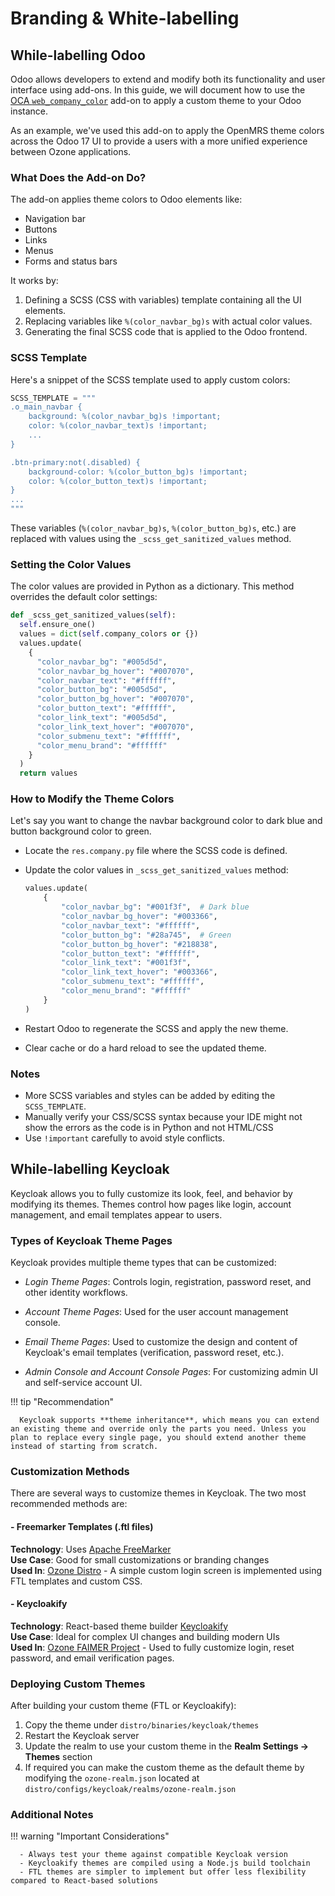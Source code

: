 # Branding & White-labelling

## While-labelling Odoo

Odoo allows developers to extend and modify both its functionality and user interface using add-ons. In this guide, we will document how to use the [OCA `web_company_color`](https://github.com/OCA/web/tree/17.0/web_company_color) add-on to apply a custom theme to your Odoo instance.

As an example, we've used this add-on to apply the OpenMRS theme colors across the Odoo 17 UI to provide a users with a more unified experience between Ozone applications.

### What Does the Add-on Do?

The add-on applies theme colors to Odoo elements like:

- Navigation bar
- Buttons
- Links
- Menus
- Forms and status bars

It works by:

1. Defining a SCSS (CSS with variables) template containing all the UI elements.
2. Replacing variables like `%(color_navbar_bg)s` with actual color values.
3. Generating the final SCSS code that is applied to the Odoo frontend.

### SCSS Template

Here's a snippet of the SCSS template used to apply custom colors:

```python
SCSS_TEMPLATE = """
.o_main_navbar {
    background: %(color_navbar_bg)s !important;
    color: %(color_navbar_text)s !important;
    ...
}

.btn-primary:not(.disabled) {
    background-color: %(color_button_bg)s !important;
    color: %(color_button_text)s !important;
}
...
"""
```

These variables (`%(color_navbar_bg)s`, `%(color_button_bg)s`, etc.) are replaced with values using the `_scss_get_sanitized_values` method.

### Setting the Color Values

The color values are provided in Python as a dictionary. This method overrides the default color settings:

```python
def _scss_get_sanitized_values(self):
  self.ensure_one()
  values = dict(self.company_colors or {})
  values.update(
    {
      "color_navbar_bg": "#005d5d",
      "color_navbar_bg_hover": "#007070",
      "color_navbar_text": "#ffffff",
      "color_button_bg": "#005d5d",
      "color_button_bg_hover": "#007070",
      "color_button_text": "#ffffff",
      "color_link_text": "#005d5d",
      "color_link_text_hover": "#007070",
      "color_submenu_text": "#ffffff",
      "color_menu_brand": "#ffffff"
    }
  )
  return values
```

### How to Modify the Theme Colors

Let's say you want to change the navbar background color to dark blue and button background color to green.

- Locate the `res.company.py` file where the SCSS code is defined.

- Update the color values in `_scss_get_sanitized_values` method:

   ```python
   values.update(
       {
           "color_navbar_bg": "#001f3f",  # Dark blue
           "color_navbar_bg_hover": "#003366",
           "color_navbar_text": "#ffffff",
           "color_button_bg": "#28a745",  # Green
           "color_button_bg_hover": "#218838",
           "color_button_text": "#ffffff",
           "color_link_text": "#001f3f",
           "color_link_text_hover": "#003366",
           "color_submenu_text": "#ffffff",
           "color_menu_brand": "#ffffff"
       }
   )
   ```

- Restart Odoo to regenerate the SCSS and apply the new theme.

- Clear cache or do a hard reload to see the updated theme.

### Notes

- More SCSS variables and styles can be added by editing the `SCSS_TEMPLATE`.
- Manually verify your CSS/SCSS syntax because your IDE might not show the errors as the code is in Python and not HTML/CSS
- Use `!important` carefully to avoid style conflicts.


## While-labelling Keycloak

Keycloak allows you to fully customize its look, feel, and behavior by modifying its themes. Themes control how pages like login, account management, and email templates appear to users.

### Types of Keycloak Theme Pages

Keycloak provides multiple theme types that can be customized:

- *Login Theme Pages*: Controls login, registration, password reset, and other identity workflows.

- *Account Theme Pages*: Used for the user account management console.

- *Email Theme Pages*: Used to customize the design and content of Keycloak's email templates (verification, password reset, etc.).

- *Admin Console and Account Console Pages*: For customizing admin UI and self-service account UI.

!!! tip "Recommendation"

      Keycloak supports **theme inheritance**, which means you can extend an existing theme and override only the parts you need. Unless you plan to replace every single page, you should extend another theme instead of starting from scratch.

### Customization Methods

There are several ways to customize themes in Keycloak. The two most recommended methods are:

#### - Freemarker Templates (.ftl files)

**Technology**: Uses [Apache FreeMarker](https://freemarker.apache.org/)    
**Use Case**: Good for small customizations or branding changes  
**Used In**: [Ozone Distro](https://github.com/ozone-his/ozone/tree/main/distro/configs/keycloak/themes/carbon/login) - A simple custom login screen is implemented using FTL templates and custom CSS.

#### - Keycloakify

**Technology**: React-based theme builder [Keycloakify](https://www.keycloakify.dev/)  
**Use Case**: Ideal for complex UI changes and building modern UIs  
**Used In**: [Ozone FAIMER Project](https://github.com/faimer-figs/keycloak-theme-faimer) - Used to fully customize login, reset password, and email verification pages.

### Deploying Custom Themes

After building your custom theme (FTL or Keycloakify):

1. Copy the theme under `distro/binaries/keycloak/themes`
2. Restart the Keycloak server
3. Update the realm to use your custom theme in the **Realm Settings → Themes** section
4. If required you can make the custom theme as the default theme by modifying the `ozone-realm.json` located at `distro/configs/keycloak/realms/ozone-realm.json`

### Additional Notes

!!! warning "Important Considerations"

      - Always test your theme against compatible Keycloak version
      - Keycloakify themes are compiled using a Node.js build toolchain
      - FTL themes are simpler to implement but offer less flexibility compared to React-based solutions

